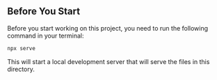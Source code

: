 ## Before You Start

Before you start working on this project, you need to run the following command in your terminal:

```bash
npx serve
```

This will start a local development server that will serve the files in this directory.
